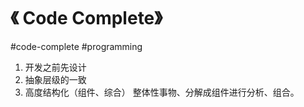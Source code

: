 # 《 Code Complete》

#code-complete #programming


1. 开发之前先设计
2. 抽象层级的一致
3. 高度结构化（组件、综合）
   整体性事物、分解成组件进行分析、组合。


